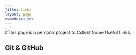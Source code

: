 ```yaml
---
title: Links
layout: page
comments: yes
---
```


#This page is a personal project to Collect Some Useful Links.
<br/>


Git & GitHub
---
